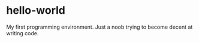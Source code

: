 # hello-world
My first programming environment.
Just a noob trying to become decent at writing code.

